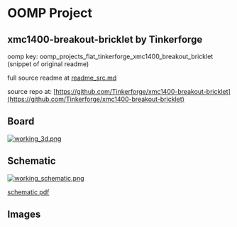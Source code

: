 # OOMP Project  
## xmc1400-breakout-bricklet  by Tinkerforge  
  
oomp key: oomp_projects_flat_tinkerforge_xmc1400_breakout_bricklet  
(snippet of original readme)  
  
  
  full source readme at [readme_src.md](readme_src.md)  
  
source repo at: [https://github.com/Tinkerforge/xmc1400-breakout-bricklet](https://github.com/Tinkerforge/xmc1400-breakout-bricklet)  
## Board  
  
[![working_3d.png](working_3d_600.png)](working_3d.png)  
## Schematic  
  
[![working_schematic.png](working_schematic_600.png)](working_schematic.png)  
  
[schematic pdf](working_schematic.pdf)  
## Images  

